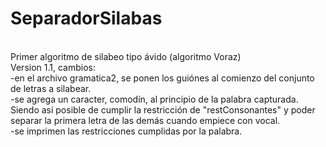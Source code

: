 # SeparadorSilabas
<br/>Primer algoritmo de silabeo tipo ávido (algoritmo Voraz)
<br/>Version 1.1, cambios:
<br/>-en el archivo gramatica2, se ponen los guiónes al comienzo del conjunto de letras a silabear.
<br/>-se agrega un caracter, comodín, al principio de la palabra capturada. Siendo así posible de cumplir la restricción de "restConsonantes" y poder separar la primera letra de las demás cuando empiece con vocal.
<br/>-se imprimen las restricciones cumplidas por la palabra.

